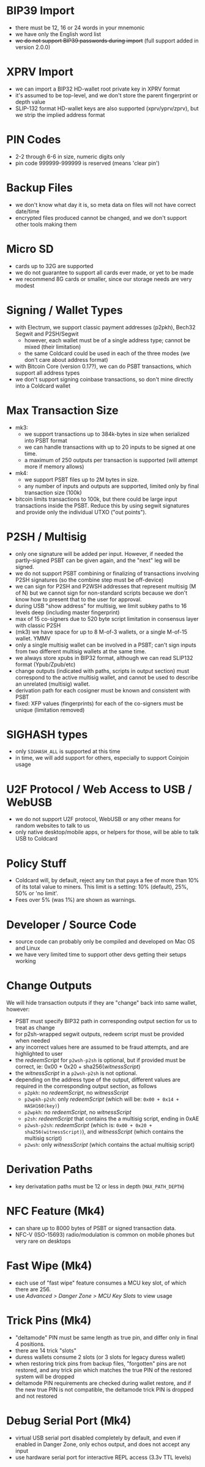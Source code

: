 # BIP39 Import

- there must be 12, 16 or 24 words in your mnemonic
- we have only the English word list
- ~~we do not support BIP39 passwords during import~~ (full support added in version 2.0.0)

# XPRV Import

- we can import a BIP32 HD-wallet root private key in XPRV format
- it's assumed to be top-level, and we don't store the parent fingerprint or depth value
- SLIP-132 format HD-wallet keys are also supported (xprv/yprv/zprv), but we strip
  the implied address format

# PIN Codes

- 2-2 through 6-6 in size, numeric digits only
- pin code 999999-999999 is reserved (means 'clear pin')

# Backup Files

- we don't know what day it is, so meta data on files will not have correct date/time
- encrypted files produced cannot be changed, and we don't support other tools making them

# Micro SD

- cards up to 32G are supported
- we do not guarantee to support all cards ever made, or yet to be made
- we recommend 8G cards or smaller, since our storage needs are very modest

# Signing / Wallet Types

- with Electrum, we support classic payment addresses (p2pkh), Bech32 Segwit and P2SH/Segwit
    - however, each wallet must be of a single address type; cannot be mixed (their limitation)
    - the same Coldcard could be used in each of the three modes (we don't care about address format)
- with Bitcoin Core (version 0.17?), we can do PSBT transactions, which support all address types
- we don't support signing coinbase transactions, so don't mine directly into a Coldcard wallet

# Max Transaction Size

- mk3:
    - we support transactions up to 384k-bytes in size when serialized into PSBT format
    - we can handle transactions with up to 20 inputs to be signed at one time.
    - a maximum of 250 outputs per transaction is supported (will attempt more if memory allows)
- mk4:
    - we support PSBT files up to 2M bytes in size.
    - any number of inputs and outputs are supported, limited only by final transaction size (100k)
- bitcoin limits transactions to 100k, but there could be large input transactions
  inside the PSBT. Reduce this by using segwit signatures and provide only the
  individual UTXO ("out points").


# P2SH / Multisig

- only one signature will be added per input. However, if needed the partly-signed 
  PSBT can be given again, and the "next" leg will be signed.
- we do not support PSBT combining or finalizing of transactions involving
  P2SH signatures (so the combine step must be off-device)
- we can sign for P2SH and P2WSH addresses that represent multisig (M of N) but
  we cannot sign for non-standard scripts because we don't know how to present
  that to the user for approval.
- during USB "show address" for multisig, we limit subkey paths to
  16 levels deep (including master fingerprint)
- max of 15 co-signers due to 520 byte script limitation in consensus layer with classic P2SH
- (mk3) we have space for up to 8 M-of-3 wallets, or a single M-of-15 wallet. YMMV
- only a single multisig wallet can be involved in a PSBT; can't sign inputs from two different
    multisig wallets at the same time.
- we always store xpubs in BIP32 format, although we can read SLIP132 format (Ypub/Zpub/etc)
- change outputs (indicated with paths, scripts in output section) must correspond to
  the active multisig wallet, and cannot be used to describe an unrelated (multisig) wallet.
- derivation path for each cosigner must be known and consistent with PSBT
- fixed: XFP values (fingerprints) for each of the co-signers must be unique (limitation removed)

# SIGHASH types

- only `SIGHASH_ALL` is supported at this time
- in time, we will add support for others, especially to support Coinjoin usage

# U2F Protocol / Web Access to USB / WebUSB

- we do not support U2F protocol, WebUSB or any other means for random websites to talk to us
- only native desktop/mobile apps, or helpers for those, will be able to talk USB to Coldcard

# Policy Stuff

- Coldcard will, by default, reject any txn that pays a fee of more than 10% of its total
  value to miners. This limit is a setting: 10% (default), 25%, 50% or 'no limit'.
- Fees over 5% (was 1%) are shown as warnings.

# Developer / Source Code

- source code can probably only be compiled and developed on Mac OS and Linux
- we have very limited time to support other devs getting their setups working

# Change Outputs

We will hide transaction outputs if they are "change" back into same wallet, however:

- PSBT must specify BIP32 path in corresponding output section for us to treat as change
- for p2sh-wrapped segwit outputs, redeem script must be provided when needed
- any incorrect values here are assumed to be fraud attempts, and are highlighted to user
- the _redeemScript_ for `p2wsh-p2sh` is optional, but if provided must be
  correct, ie: 0x00 + 0x20 + sha256(_witnessScript_)
- the _witnessScript_ in a `p2wsh-p2sh` is not optional.
- depending on the address type of the output, different values are required in the
  corresponding output section, as follows
    - `p2pkh`: no _redeemScript_, no _witnessScript_
    - `p2wpkh-p2sh`: only _redeemScript_ (which will be: `0x00 + 0x14 + HASH160(key)`)
    - `p2wpkh`: no _redeemScript_, no _witnessScript_
    - `p2sh`: _redeemScript_ that contains the a multisig script, ending in 0xAE
    - `p2wsh-p2sh`: _redeemScript_ (which is: `0x00 + 0x20 + sha256(witnessScript)`), and
      _witnessScript_ (which contains the multisig script)
    - `p2wsh`: only _witnessScript_ (which contains the actual multisig script)


# Derivation Paths

- key derivatation paths must be 12 or less in depth (`MAX_PATH_DEPTH`)


# NFC Feature (Mk4)

- can share up to 8000 bytes of PSBT or signed transaction data.
- NFC-V (ISO-15693) radio/modulation is common on mobile phones but very rare on desktops

# Fast Wipe (Mk4)

- each use of "fast wipe" feature consumes a MCU key slot, of which there are 256.
- use _Advanced > Danger Zone > MCU Key Slots_ to view usage

# Trick Pins (Mk4)

- "deltamode" PIN must be same length as true pin, and differ only in final 4 positions.
- there are 14 trick "slots" 
- duress wallets consume 2 slots (or 3 slots for legacy duress wallet)
- when restoring trick pins from backup files, "forgotten" pins are not restored,
  and any trick pin which matches the true PIN of the restored system will be dropped
- deltamode PIN requirements are checked during wallet restore, and if the new true PIN
  is not compatible, the deltamode trick PIN is dropped and not restored

# Debug Serial Port (Mk4)

- virtual USB serial port disabled completely by default, and even if enabled
  in Danger Zone, only echos output, and does not accept any input
- use hardware serial port for interactive REPL access (3.3v TTL levels)

